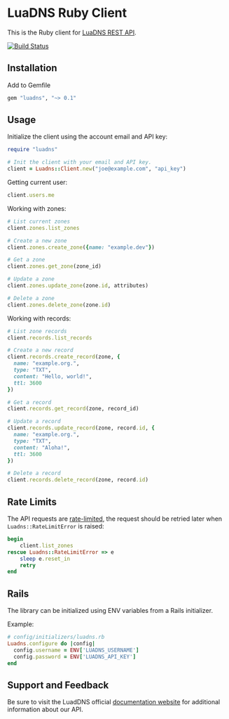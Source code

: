 # LuaDNS Ruby Client

This is the Ruby client for [LuaDNS REST API](https://www.luadns.com/api.html).


[![Build Status](https://github.com/luadns/luadns-ruby/actions/workflows/ci.yml/badge.svg)](https://github.com/luadns/luadns-ruby/actions/workflows/ci.yml)


## Installation

Add to Gemfile

```ruby
gem "luadns", "~> 0.1"
```


## Usage

Initialize the client using the account email and API key:


```ruby
require "luadns"

# Init the client with your email and API key.
client = Luadns::Client.new("joe@example.com", "api_key")
```

Getting current user:

```ruby
client.users.me
```

Working with zones:

```ruby
# List current zones
client.zones.list_zones

# Create a new zone
client.zones.create_zone({name: "example.dev"})

# Get a zone
client.zones.get_zone(zone_id)

# Update a zone
client.zones.update_zone(zone.id, attributes)

# Delete a zone
client.zones.delete_zone(zone.id)
```

Working with records:

```ruby
# List zone records
client.records.list_records

# Create a new record
client.records.create_record(zone, {
  name: "example.org.",
  type: "TXT",
  content: "Hello, world!",
  ttl: 3600
})

# Get a record
client.records.get_record(zone, record_id)

# Update a record
client.records.update_record(zone, record.id, {
  name: "example.org.",
  type: "TXT",
  content: "Aloha!",
  ttl: 3600
})

# Delete a record
client.records.delete_record(zone, record.id)
```

## Rate Limits

The API requests are [rate-limited](http://www.luadns.com/api.html#rate-limiting),
 the request should be retried later when `Luadns::RateLimitError` is raised:

```ruby
begin
    client.list_zones
rescue Luadns::RateLimitError => e
    sleep e.reset_in
    retry
end
```


## Rails

The library can be initialized using ENV variables from a Rails initializer.

Example:

```ruby
# config/initializers/luadns.rb
Luadns.configure do |config|
  config.username = ENV['LUADNS_USERNAME']
  config.password = ENV['LUADNS_API_KEY']
end
```

## Support and Feedback

Be sure to visit the LuadDNS official [documentation website](http://www.luadns.com/api.html) for additional information about our API.
